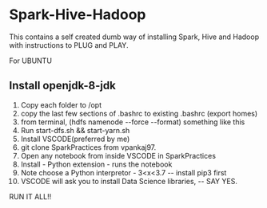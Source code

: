 # Spark-Hive-Hadoop
This contains a self created dumb way of installing Spark, Hive and Hadoop with instructions to PLUG and PLAY.

 
For UBUNTU

## Install openjdk-8-jdk
1. Copy each folder to /opt
2. copy the last few sections of .bashrc to existing .bashrc (export homes)
3. from terminal, (hdfs namenode --force --format) something like this
4. Run start-dfs.sh && start-yarn.sh
5. Install VSCODE(preferred by me)
6. git clone SparkPractices from vpankaj97.
7. Open any notebook from inside VSCODE in SparkPractices
8. Install - Python extension - runs the notebook
9. Note choose a Python interpretor - 3<x<3.7 -- install pip3 first
10. VSCODE will ask you to install Data Science libraries, -- SAY YES.

RUN IT ALL!!
